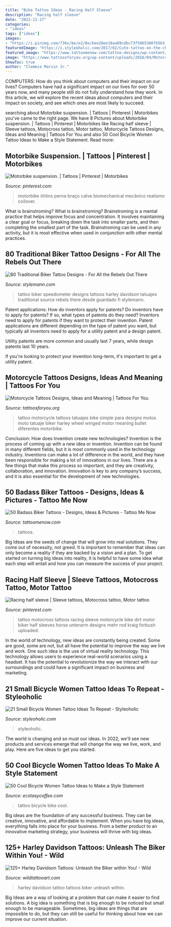 ```yaml
---
title: "Bike Tattoo Ideas - Racing Half Sleeve"
description: "Racing half sleeve"
date: "2022-11-17"
categories:
- "ideas"
tags: ["ideas"]
images:
- "https://i.pinimg.com/736x/be/e2/8e/bee28ee18aa89cdbc73f5065386fb5b5--motocross-tattoo-motorcycle-tattoos.jpg"
featuredImage: "https://i.styleoholic.com/2017/02/Cute-tattoo-on-the-chest.jpg"
featured_image: "https://www.tattoomenow.com/tattoo-designs/wp-content/uploads/2021/04/Biker-tattoo-36.jpg"
image: "https://www.tattoosforyou.org/wp-content/uploads/2016/04/Motorcycle-Tattoos-Simple.jpg"
ShowToc: true
author: "Clemmie Marvin Jr."
---
```



COMPUTERS: How do you think about computers and their impact on our lives?
Computers have had a significant impact on our lives for over 50 years now, and many people still do not fully understand how they work. In this article, we will explore the recent ideas about computers and their impact on society, and see which ones are most likely to succeed.

	

		
searching about Motorbike suspension. | Tattoos | Pinterest | Motorbikes you've came to the right page. We have 8 Pictures about Motorbike suspension. | Tattoos | Pinterest | Motorbikes like Racing half sleeve | Sleeve tattoos, Motocross tattoo, Motor tattoo, Motorcycle Tattoos Designs, Ideas and Meaning | Tattoos For You and also 50 Cool Bicycle Women Tattoo Ideas to Make a Style Statement. Read more:
		
    
## Motorbike Suspension. | Tattoos | Pinterest | Motorbikes

<img loading=lazy src="https://s-media-cache-ak0.pinimg.com/736x/c4/ef/60/c4ef6090bd035d766a75954efc51beda.jpg" onerror="this.onerror=null;this.src='https://tse4.mm.bing.net/th?id=OIP.cvPNV9RrqoRuKBTNJ12qSgHaJ4&amp;pid=15.1';" alt="Motorbike suspension. | Tattoos | Pinterest | Motorbikes">

_Source: pinterest.com_

>motorbike öhlins perna braço calve biomechanical mecânico realismo coilover. 

	

What is brainstroming?
What is brainstroming? Brainstroming is a mental practice that helps improve focus and concentration. It involves maintaining a clear goal or focus, breaking down the task into smaller parts, and then completing the smallest part of the task. Brainstroming can be used in any activity, but it is most effective when used in conjunction with other mental practices.

    
## 80 Traditional Biker Tattoo Designs - For All The Rebels Out There

<img loading=lazy src="https://stylemann.com/wp-content/uploads/2016/11/biker-tattoo-25-650x650.jpg" onerror="this.onerror=null;this.src='https://tse3.mm.bing.net/th?id=OIP.y9PYOb1ph5hXcIOcffhI0AHaHa&amp;pid=15.1';" alt="80 Traditional Biker Tattoo Designs - For All the Rebels Out There">

_Source: stylemann.com_

>tattoo biker speedometer designs tattoos harley davidson tatuajes traditional source rebels there desde guardado fi stylemann. 

	

Patent applications: How do inventors apply for patents?
Do inventors have to apply for patents? If so, what types of patents do they need?
Inventors need to apply for patents if they want to protect their invention. Patent applications are different depending on the type of patent you want, but typically all inventors need to apply for a utility patent and a design patent. 

 Utility patents are more common and usually last 7 years, while design patents last 10 years. 

If you're looking to protect your invention long-term, it's important to get a utility patent.

    
## Motorcycle Tattoos Designs, Ideas And Meaning | Tattoos For You

<img loading=lazy src="https://www.tattoosforyou.org/wp-content/uploads/2016/04/Motorcycle-Tattoos-Simple.jpg" onerror="this.onerror=null;this.src='https://tse1.mm.bing.net/th?id=OIP.MCc7hTSEpNuG5FPm2qNyNgHaGe&amp;pid=15.1';" alt="Motorcycle Tattoos Designs, Ideas and Meaning | Tattoos For You">

_Source: tattoosforyou.org_

>tattoo motorcycle tattoos tatuajes bike simple para designs motos moto tatuaje biker harley wheel winged motor meaning bullet diferentes motorbike. 

	

Conclusion: How does Invention create new technologies?
Invention is the process of coming up with a new idea or invention. Invention can be found in many different fields, but it is most commonly used in the technology industry. Inventions can make a lot of difference in the world, and they have been responsible for making a lot of innovations in our lives. There are a few things that make this process so important, and they are creativity, collaboration, and innovation. Innovation is key to any company’s success, and it is also essential for the development of new technologies.

    
## 50 Badass Biker Tattoos - Designs, Ideas &amp; Pictures - Tattoo Me Now

<img loading=lazy src="https://www.tattoomenow.com/tattoo-designs/wp-content/uploads/2021/04/Biker-tattoo-36.jpg" onerror="this.onerror=null;this.src='https://tse1.mm.bing.net/th?id=OIP.IQrXDYPActqkKwiZIPGu8gAAAA&amp;pid=15.1';" alt="50 Badass Biker Tattoos - Designs, Ideas &amp; Pictures - Tattoo Me Now">

_Source: tattoomenow.com_

>tattoos. 

	

Big Ideas are the seeds of change that will grow into real solutions. They come out of necessity, not greed. It is important to remember that ideas can only become a reality if they are backed by a vision and a plan. To get started on turning big ideas into reality, it is helpful to have some idea what each step will entail and how you can measure the success of your project.

    
## Racing Half Sleeve | Sleeve Tattoos, Motocross Tattoo, Motor Tattoo

<img loading=lazy src="https://i.pinimg.com/736x/be/e2/8e/bee28ee18aa89cdbc73f5065386fb5b5--motocross-tattoo-motorcycle-tattoos.jpg" onerror="this.onerror=null;this.src='https://tse3.mm.bing.net/th?id=OIP.917CzgUgcbma-b5WZbijUwHaHa&amp;pid=15.1';" alt="Racing half sleeve | Sleeve tattoos, Motocross tattoo, Motor tattoo">

_Source: pinterest.com_

>tattoo motocross tattoos racing sleeve motorcycle bike dirt motor biker half sleeves horse unterarm designs mehr rod kraig forbush uploaded. 

	

In the world of technology, new ideas are constantly being created. Some are good, some are not, but all have the potential to improve the way we live and work. One such idea is the use of virtual reality technology. This technology allows users to experience real-world scenarios using a headset. It has the potential to revolutionize the way we interact with our surroundings and could have a significant impact on business and marketing.

    
## 21 Small Bicycle Women Tattoo Ideas To Repeat - Styleoholic

<img loading=lazy src="https://i.styleoholic.com/2017/02/Cute-tattoo-on-the-chest.jpg" onerror="this.onerror=null;this.src='https://tse4.mm.bing.net/th?id=OIP.yiVNq5AuGmNH6a6SGbcmsAHaE7&amp;pid=15.1';" alt="21 Small Bicycle Women Tattoo Ideas To Repeat - Styleoholic">

_Source: styleoholic.com_

>styleoholic. 

	

The world is changing and so must our ideas. In 2022, we'll see new products and services emerge that will change the way we live, work, and play. Here are five ideas to get you started.

    
## 50 Cool Bicycle Women Tattoo Ideas To Make A Style Statement

<img loading=lazy src="https://i0.wp.com/www.ecstasycoffee.com/wp-content/uploads/2017/05/Bicycle-Women-Tattoo-Ideas-black-blackwork-tattoo2me-bike-biketattoo-bicycle-bicycletattoo.jpg?resize=750%2C769" onerror="this.onerror=null;this.src='https://tse2.mm.bing.net/th?id=OIP.1pH8dUBLiBFuuMOaTSUlFAHaHm&amp;pid=15.1';" alt="50 Cool Bicycle Women Tattoo Ideas to Make a Style Statement">

_Source: ecstasycoffee.com_

>tattoo bicycle bike cool. 

	

Big ideas are the foundation of any successful business. They can be creative, innovative, and affordable to implement. When you have big ideas, everything falls into place for your business. From a better product to an innovative marketing strategy, your business will thrive with big ideas.

    
## 125+ Harley Davidson Tattoos: Unleash The Biker Within You! - Wild

<img loading=lazy src="https://www.wildtattooart.com/wp-content/uploads/2019/03/harley-davidson-tattoo-2310182.jpg" onerror="this.onerror=null;this.src='https://tse3.mm.bing.net/th?id=OIP.FmeSkoRKCS4XDQdMb3Zb2AHaHa&amp;pid=15.1';" alt="125+ Harley Davidson Tattoos: Unleash the Biker within You! - Wild">

_Source: wildtattooart.com_

>harley davidson tattoo tattoos biker unleash within. 

	

Big Ideas are a way of looking at a problem that can make it easier to find solutions. A big idea is something that is big enough to be noticed but small enough to be manageable. Sometimes, big ideas are things that are impossible to do, but they can still be useful for thinking about how we can improve our current situation.

